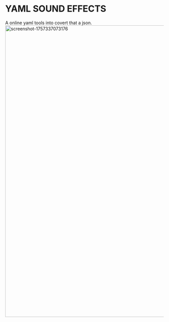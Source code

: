 # YAML SOUND EFFECTS

A online yaml tools into covert that a json.
<img width="1920" height="926" alt="screenshot-1757337073176" src="https://github.com/user-attachments/assets/474967f4-c449-4702-9357-7a104238a728" />
